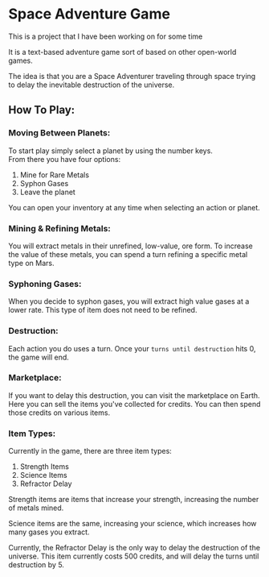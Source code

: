 # Space Adventure Game

This is a project that I have been working on for some time

It is a text-based adventure game sort of based on other open-world games.

The idea is that you are a Space Adventurer traveling through space trying to delay the inevitable destruction of the universe.

## How To Play:

### Moving Between Planets:
To start play simply select a planet by using the number keys. \
From there you have four options:
1. Mine for Rare Metals
2. Syphon Gases
3. Leave the planet

You can open your inventory at any time when selecting an action or planet.

### Mining & Refining Metals:
You will extract metals in their unrefined, low-value, ore form. 
To increase the value of these metals, you can spend a turn refining a specific metal type on Mars. 

### Syphoning Gases:
When you decide to syphon gases, you will extract high value gases at a lower rate. 
This type of item does not need to be refined.

### Destruction:
Each action you do uses a turn. 
Once your ```turns until destruction``` hits 0, the game will end. 

### Marketplace:
If you want to delay this destruction, you can visit the marketplace on Earth. 
Here you can sell the items you've collected for credits.
You can then spend those credits on various items. 

### Item Types:
Currently in the game, there are three item types:
1. Strength Items
2. Science Items
3. Refractor Delay

Strength items are items that increase your strength, increasing the number of metals mined.

Science items are the same, increasing your science, which increases how many gases you extract.

Currently, the Refractor Delay is the only way to delay the destruction of the universe. 
This item currently costs 500 credits, and will delay the turns until destruction by 5.